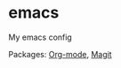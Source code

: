 # emacs
My emacs config

Packages:
[Org-mode](http://orgmode.org/), 
[Magit](https://github.com/magit/magit)

